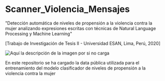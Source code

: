 # Scanner_Violencia_Mensajes

"Detección automática de niveles de propensión a la violencia contra la mujer analizando 
expresiones escritas con técnicas de Natural Language Processing y Machine Learning"

[Trabajo de Investigación de Tesis II - Universidad ESAN, Lima, Perú, 2020]

![Aquí la descripción de la imagen por si no carga](https://github.com/TerezaYallicoArias/Scanner_Violencia_Mensajes/blob/master/METODOLOGIA.png)


En este repositorio se ha cargado la data pública utilizada para el entrenamiento 
del modelo clasificador de niveles de propensión a la violencia contra la mujer
